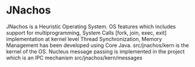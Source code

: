 # JNachos
JNachos is a Heuristic Operating System. 
OS features which includes support for multiprogramming, System Calls [fork, join, exec, exit] implementation at kernel level
Thread Synchronization, Memory Management has been developed using Core Java.
src/jnachos/kern is the kernel of the OS.
Nucleus message passing is implemented in the project which is an IPC mechanism
src/jnachos/kern/messages 
